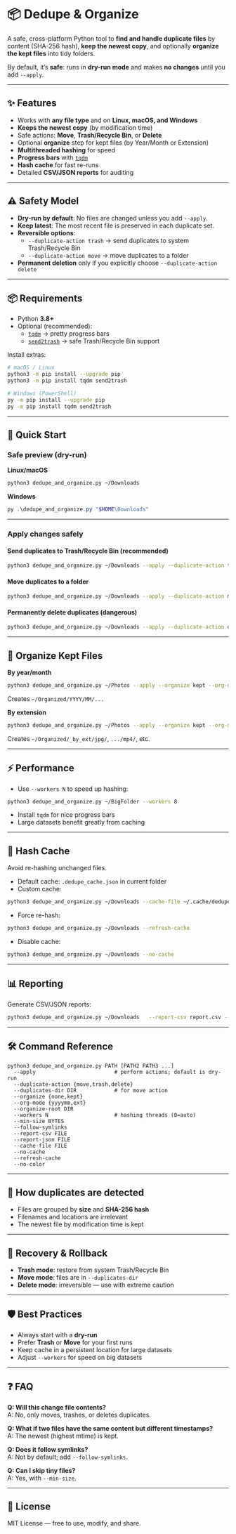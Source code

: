 # 📦 Dedupe & Organize

A safe, cross-platform Python tool to **find and handle duplicate files** by content (SHA-256 hash), **keep the newest copy**, and optionally **organize the kept files** into tidy folders.

By default, it’s **safe**: runs in **dry-run mode** and makes **no changes** until you add `--apply`.

---

## ✨ Features
- Works with **any file type** and on **Linux, macOS, and Windows**
- **Keeps the newest copy** (by modification time)
- Safe actions: **Move**, **Trash/Recycle Bin**, or **Delete**
- Optional **organize** step for kept files (by Year/Month or Extension)
- **Multithreaded hashing** for speed
- **Progress bars** with [`tqdm`](https://pypi.org/project/tqdm/)
- **Hash cache** for fast re-runs
- Detailed **CSV/JSON reports** for auditing

---

## ⚠️ Safety Model
- **Dry-run by default**: No files are changed unless you add `--apply`.
- **Keep latest**: The most recent file is preserved in each duplicate set.
- **Reversible options**:
  - `--duplicate-action trash` → send duplicates to system Trash/Recycle Bin
  - `--duplicate-action move` → move duplicates to a folder
- **Permanent deletion** only if you explicitly choose `--duplicate-action delete`

---

## 📦 Requirements
- Python **3.8+**
- Optional (recommended):
  - [`tqdm`](https://pypi.org/project/tqdm/) → pretty progress bars
  - [`send2trash`](https://pypi.org/project/Send2Trash/) → safe Trash/Recycle Bin support

Install extras:
```bash
# macOS / Linux
python3 -m pip install --upgrade pip
python3 -m pip install tqdm send2trash

# Windows (PowerShell)
py -m pip install --upgrade pip
py -m pip install tqdm send2trash
```

---

## 🚀 Quick Start

### Safe preview (dry-run)
**Linux/macOS**
```bash
python3 dedupe_and_organize.py ~/Downloads
```
**Windows**
```powershell
py .\dedupe_and_organize.py "$HOME\Downloads"
```

---

### Apply changes safely

#### Send duplicates to Trash/Recycle Bin (recommended)
```bash
python3 dedupe_and_organize.py ~/Downloads --apply --duplicate-action trash
```

#### Move duplicates to a folder
```bash
python3 dedupe_and_organize.py ~/Downloads --apply --duplicate-action move --duplicates-dir ~/Duplicates
```

#### Permanently delete duplicates (**dangerous**)
```bash
python3 dedupe_and_organize.py ~/Downloads --apply --duplicate-action delete
```

---

## 📂 Organize Kept Files

**By year/month**
```bash
python3 dedupe_and_organize.py ~/Photos --apply --organize kept --org-mode yyyymm --organize-root ~/Organized
```
Creates `~/Organized/YYYY/MM/...`

**By extension**
```bash
python3 dedupe_and_organize.py ~/Photos --apply --organize kept --org-mode ext --organize-root ~/Organized
```
Creates `~/Organized/_by_ext/jpg/`, `.../mp4/`, etc.

---

## ⚡ Performance
- Use `--workers N` to speed up hashing:
```bash
python3 dedupe_and_organize.py ~/BigFolder --workers 8
```
- Install `tqdm` for nice progress bars
- Large datasets benefit greatly from caching

---

## 💾 Hash Cache
Avoid re-hashing unchanged files.

- Default cache: `.dedupe_cache.json` in current folder
- Custom cache:
```bash
python3 dedupe_and_organize.py ~/Downloads --cache-file ~/.cache/dedupe_hashes.json
```
- Force re-hash:
```bash
python3 dedupe_and_organize.py ~/Downloads --refresh-cache
```
- Disable cache:
```bash
python3 dedupe_and_organize.py ~/Downloads --no-cache
```

---

## 📊 Reporting
Generate CSV/JSON reports:
```bash
python3 dedupe_and_organize.py ~/Downloads   --report-csv report.csv --report-json report.json
```

---

## 🛠 Command Reference
```
python3 dedupe_and_organize.py PATH [PATH2 PATH3 ...]
  --apply                         # perform actions; default is dry-run
  --duplicate-action {move,trash,delete}
  --duplicates-dir DIR            # for move action
  --organize {none,kept}
  --org-mode {yyyymm,ext}
  --organize-root DIR
  --workers N                     # hashing threads (0=auto)
  --min-size BYTES
  --follow-symlinks
  --report-csv FILE
  --report-json FILE
  --cache-file FILE
  --no-cache
  --refresh-cache
  --no-color
```

---

## 🧩 How duplicates are detected
- Files are grouped by **size** and **SHA-256 hash**
- Filenames and locations are irrelevant
- The newest file by modification time is kept

---

## 🔄 Recovery & Rollback
- **Trash mode**: restore from system Trash/Recycle Bin
- **Move mode**: files are in `--duplicates-dir`
- **Delete mode**: irreversible — use with extreme caution

---

## 🛡 Best Practices
- Always start with a **dry-run**
- Prefer **Trash** or **Move** for your first runs
- Keep cache in a persistent location for large datasets
- Adjust `--workers` for speed on big datasets

---

## ❓ FAQ

**Q: Will this change file contents?**  
A: No, only moves, trashes, or deletes duplicates.

**Q: What if two files have the same content but different timestamps?**  
A: The newest (highest mtime) is kept.

**Q: Does it follow symlinks?**  
A: Not by default; add `--follow-symlinks`.

**Q: Can I skip tiny files?**  
A: Yes, with `--min-size`.

---

## 📝 License
MIT License — free to use, modify, and share.
